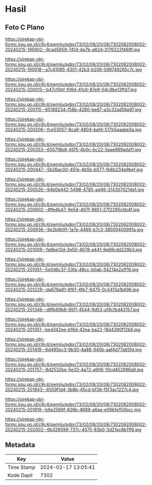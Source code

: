 # Hasil

## Foto C Plano

https://sirekap-obj-formc.kpu.go.id/c9c4/pemilu/pdpr/73/02/08/20/08/7302082008002-20240215-195902--8cad5659-741d-4a7b-a82d-3176222f469f.jpg

https://sirekap-obj-formc.kpu.go.id/c9c4/pemilu/pdpr/73/02/08/20/08/7302082008002-20240215-195918--a7c41085-4301-42b3-b208-099749265c7c.jpg

https://sirekap-obj-formc.kpu.go.id/c9c4/pemilu/pdpr/73/02/08/20/08/7302082008002-20240215-200015--b47cf0bf-f06d-41c6-87e9-04c9be13ffd7.jpg

https://sirekap-obj-formc.kpu.go.id/c9c4/pemilu/pdpr/73/02/08/20/08/7302082008002-20240215-200115--65189234-f58b-4280-be87-a3c32ad58a97.jpg

https://sirekap-obj-formc.kpu.go.id/c9c4/pemilu/pdpr/73/02/08/20/08/7302082008002-20240215-200206--fce53057-8ca9-4804-bafd-517b5aaabe3a.jpg

https://sirekap-obj-formc.kpu.go.id/c9c4/pemilu/pdpr/73/02/08/20/08/7302082008002-20240215-200353--6557f8b8-45f5-4b0c-bc22-5aae989ada11.jpg

https://sirekap-obj-formc.kpu.go.id/c9c4/pemilu/pdpr/73/02/08/20/08/7302082008002-20240215-200447--5b26ac00-451e-4b5b-b577-fb8b234e9bef.jpg

https://sirekap-obj-formc.kpu.go.id/c9c4/pemilu/pdpr/73/02/08/20/08/7302082008002-20240215-200526--94b0e442-5498-4785-ad46-3143074214e1.jpg

https://sirekap-obj-formc.kpu.go.id/c9c4/pemilu/pdpr/73/02/08/20/08/7302082008002-20240215-200602--4ffe4b47-9e54-407f-9651-27f2295cbb4f.jpg

https://sirekap-obj-formc.kpu.go.id/c9c4/pemilu/pdpr/73/02/08/20/08/7302082008002-20240215-200936--9e2b6b91-1a7e-4469-b7c3-38509400991a.jpg

https://sirekap-obj-formc.kpu.go.id/c9c4/pemilu/pdpr/73/02/08/20/08/7302082008002-20240215-201009--fe6be12d-3e50-4678-a441-9e68cdd229b3.jpg

https://sirekap-obj-formc.kpu.go.id/c9c4/pemilu/pdpr/73/02/08/20/08/7302082008002-20240215-201051--5e0d6c37-53fa-48cc-b0ab-54214e2a1f16.jpg

https://sirekap-obj-formc.kpu.go.id/c9c4/pemilu/pdpr/73/02/08/20/08/7302082008002-20240215-201229--da678a91-6f61-4fb7-8475-0c4413a1b696.jpg

https://sirekap-obj-formc.kpu.go.id/c9c4/pemilu/pdpr/73/02/08/20/08/7302082008002-20240215-201346--d9fb89b8-85f1-4544-9d53-a19cfbd43157.jpg

https://sirekap-obj-formc.kpu.go.id/c9c4/pemilu/pdpr/73/02/08/20/08/7302082008002-20240215-201351--bed342ee-b16d-42ea-ba22-18d4390f12b6.jpg

https://sirekap-obj-formc.kpu.go.id/c9c4/pemilu/pdpr/73/02/08/20/08/7302082008002-20240215-201419--6d495bc3-9b30-4a88-940b-aaf4d77a65fd.jpg

https://sirekap-obj-formc.kpu.go.id/c9c4/pemilu/pdpr/73/02/08/20/08/7302082008002-20240215-201757--8d2532be-5e33-4a72-a906-10cd452986a9.jpg

https://sirekap-obj-formc.kpu.go.id/c9c4/pemilu/pdpr/73/02/08/20/08/7302082008002-20240215-201843--8559f1d4-3b8b-45cd-bf38-f5f3ac1227c4.jpg

https://sirekap-obj-formc.kpu.go.id/c9c4/pemilu/pdpr/73/02/08/20/08/7302082008002-20240215-201919--b6e2589f-826b-4689-a6aa-e06b1e150bcc.jpg

https://sirekap-obj-formc.kpu.go.id/c9c4/pemilu/pdpr/73/02/08/20/08/7302082008002-20240215-202002--6b326599-737c-4575-83b0-3d21ec8b11f9.jpg


## Metadata

| Key        | Value               |
| ---------- | ------------------- |
| Time Stamp | 2024-02-17 13:05:41 |
| Kode Dapil | 7302                |



